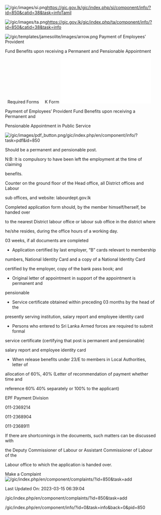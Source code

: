 <!-- Source: https://gic.gov.lk/gic/index.php/en/component/info/?id=850&catid=38&task=info -->

![/gic/images/si.png](/gic/images/si.png)https://gic.gov.lk/gic/index.php/si/component/info/?id=850&catid=38&task=infoTamil

![/gic/images/ta.png](/gic/images/ta.png)https://gic.gov.lk/gic/index.php/ta/component/info/?id=850&catid=38&task=info

![/gic/templates/jamesolite/images/arrow.png](/gic/templates/jamesolite/images/arrow.png) Payment of Employees’ Provident

Fund Benefits upon receiving a Permanent and Pensionable Appointment

  Required Forms     K Form ![/gic/pdf/DeptofLabour_FormK.pdf](/gic/pdf/DeptofLabour_FormK.pdf)

Payment of Employees’ Provident Fund Benefits upon receiving a Permanent and

Pensionable Appointment in Public Service

![/gic/images/pdf_button.png](/gic/images/pdf_button.png)/gic/index.php/en/component/info/?task=pdf&id=850

Should be a permanent and pensionable post.

N:B: It is compulsory to have been left the employment at the time of claiming

benefits.

Counter on the ground floor of the Head office, all District offices and Labour

sub offices, and website: labourdept.gov.lk

Completed application form should, by the member himself/herself, be handed over

to the nearest District labour office or labour sub office in the district where

he/she resides, during the office hours of a working day.

03 weeks, if all documents are completed

 * Application certified by last employer, “B” cards relevant to membership

 numbers, National Identity Card and a copy of a National Identity Card

 certified by the employer, copy of the bank pass book; and

 * Original letter of appointment in support of the appointment is permanent and

 pensionable

 * Service certificate obtained within preceding 03 months by the head of the

 presently serving institution, salary report and employee identity card

 * Persons who entered to Sri Lanka Armed forces are required to submit formal

 service certificate (certifying that post is permanent and pensionable)

 salary report and employee identity card

 * When release benefits under 23/E to members in Local Authorities, letter of

 allocation of 60%, 40% (Letter of recommendation of payment whether time and

 reference 60% 40% separately or 100% to the applicant)

EPF Payment Division

011-2369214

011-2368904

011-2368911

If there are shortcomings in the documents, such matters can be discussed with

the Deputy Commissioner of Labour or Assistant Commissioner of Labour of the

Labour office to which the application is handed over.

Make a Complaint ![/gic/index.php/en/component/complaints/?id=850&task=add](/gic/index.php/en/component/complaints/?id=850&task=add)

Last Updated On: 2023-03-15 06:39:04

/gic/index.php/en/component/complaints/?id=850&task=add

/gic/index.php/en/component/info/?id=0&task=info&back=0&pid=850